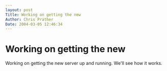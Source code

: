 ```yaml
---
layout: post
Title: Working on getting the new  
Author: Chris Prather
Date: 2004-03-05 12:46:34
---
```


# Working on getting the new
Working on getting the new server up and running. We'll see how it works.
